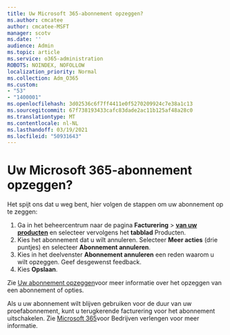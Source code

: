 ```yaml
---
title: Uw Microsoft 365-abonnement opzeggen?
ms.author: cmcatee
author: cmcatee-MSFT
manager: scotv
ms.date: ''
audience: Admin
ms.topic: article
ms.service: o365-administration
ROBOTS: NOINDEX, NOFOLLOW
localization_priority: Normal
ms.collection: Adm_O365
ms.custom:
- "53"
- "1400001"
ms.openlocfilehash: 3d02536c6f7ff4411e0f5270209924c7e38a1c13
ms.sourcegitcommit: 67f738193433cafc83dade2ac11b125af48a28c0
ms.translationtype: MT
ms.contentlocale: nl-NL
ms.lasthandoff: 03/19/2021
ms.locfileid: "50931643"
---
```

# <a name="canceling-your-microsoft-365-subscription"></a>Uw Microsoft 365-abonnement opzeggen?

Het spijt ons dat u weg bent, hier volgen de stappen om uw abonnement op te zeggen:

1. Ga in het beheercentrum naar de pagina **Facturering**  >  **[van uw producten](https://go.microsoft.com/fwlink/p/?linkid=842054)** en selecteer vervolgens het **tabblad** Producten.
2. Kies het abonnement dat u wilt annuleren. Selecteer **Meer acties** (drie puntjes) en selecteer **Abonnement annuleren**.
3. Kies in het deelvenster **Abonnement annuleren** een reden waarom u wilt opzeggen. Geef desgewenst feedback.
4. Kies **Opslaan**.

Zie [Uw abonnement opzeggen](https://docs.microsoft.com/microsoft-365/commerce/subscriptions/cancel-your-subscription)voor meer informatie over het opzeggen van een abonnement of opties.

Als u uw abonnement wilt blijven gebruiken voor de duur van uw proefabonnement, kunt u terugkerende facturering voor het abonnement uitschakelen. Zie [Microsoft 365](https://docs.microsoft.com/microsoft-365/commerce/subscriptions/renew-your-subscription)voor Bedrijven verlengen voor meer informatie.